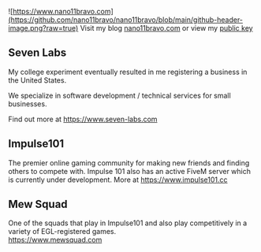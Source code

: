 ![https://www.nano11bravo.com](https://github.com/nano11bravo/nano11bravo/blob/main/github-header-image.png?raw=true)
Visit my blog [nano11bravo.com](https://www.nano11bravo.com) or view my [public key](https://www.nano11bravo.com/assets/pgp.asc)

Seven Labs
----------
My college experiment eventually resulted in me registering a business in the United States.  
  
We specialize in software development / technical services for small businesses.  

Find out more at https://www.seven-labs.com
  
  
Impulse101
----------
The premier online gaming community for making new friends and finding others to compete with. Impulse 101
also has an active FiveM server which is currently under development. More at https://www.impulse101.cc
  
  
Mew Squad
----------
One of the squads that play in Impulse101 and also play competitively in a variety of EGL-registered games.  
https://www.mewsquad.com
